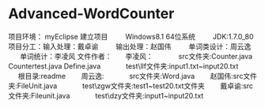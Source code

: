 # Advanced-WordCounter
项目环境： myEclipse 建立项目
          Windows8.1 64位系统
          JDK:1.7.0_80
项目分工：输入处理：戴卓谕
         输出处理：赵国伟
         单词类设计：周云逸
         单词统计：李凌风
文件作者：
        李凌风：
              src文件夹:Counter.java Countertest.java Define.java
              test\llf文件夹:input1.txt~input20.txt
              根目录:readme
        周云逸:
              src文件夹:Word.java
        赵国伟:src文件夹:FileUnit.java
              test\zgw文件夹:test1~test20.txt文件夹
        戴卓谕:src文件夹:Fileunit.java
              test\dzy文件夹:input1~input20.txt
                       
               
